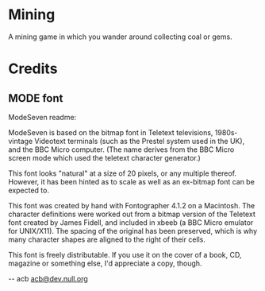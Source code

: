 # Mining
A mining game in which you wander around collecting coal or gems.

# Credits
## MODE font

ModeSeven readme:

ModeSeven is based on the bitmap font in Teletext televisions,
1980s-vintage Videotext terminals (such as the Prestel system used in
the UK), and the BBC Micro computer.  (The name derives from the BBC
Micro screen mode which used the teletext character generator.)

This font looks "natural" at a size of 20 pixels, or any multiple thereof.
However, it has been hinted as to scale as well as an ex-bitmap font
can be expected to.

This font was created by hand with Fontographer 4.1.2 on a Macintosh.
The character definitions were worked out from a bitmap version of the
Teletext font created by James Fidell, and included in xbeeb (a BBC
Micro emulator for UNIX/X11).  The spacing of the original has been
preserved, which is why many character shapes are aligned to the right
of their cells.

This font is freely distributable.  If you use it on the cover of a book,
CD, magazine or something else,  I'd appreciate a copy, though.

 -- acb
acb@dev.null.org


